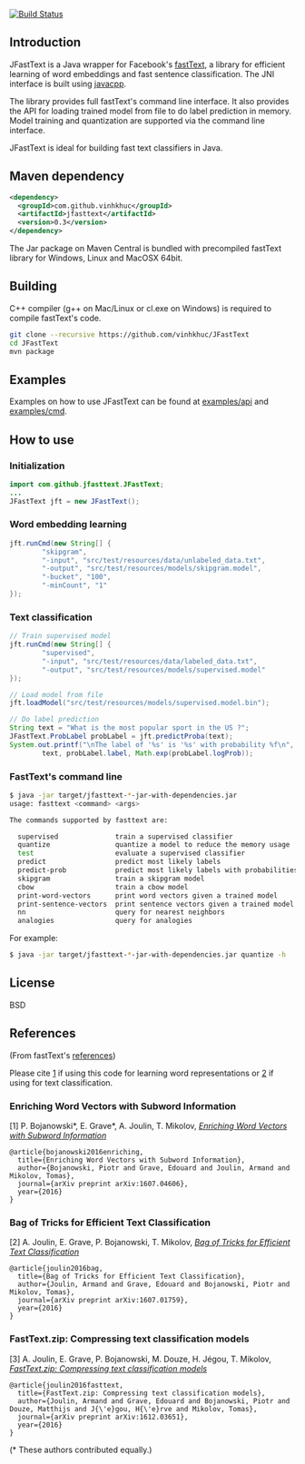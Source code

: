 [![Build Status](https://travis-ci.org/vinhkhuc/JFastText.svg?branch=master)](https://travis-ci.org/vinhkhuc/JFastText)

## Introduction
JFastText is a Java wrapper for Facebook's [fastText](https://github.com/facebookresearch/fastText), 
a library for efficient learning of word embeddings and fast sentence classification. The JNI interface
is built using [javacpp](https://github.com/bytedeco/javacpp).

The library provides full fastText's command line interface. It also provides the API for
loading trained model from file to do label prediction in memory. Model training and quantization
are supported via the command line interface.

JFastText is ideal for building fast text classifiers in Java.

## Maven dependency
```xml
<dependency>
  <groupId>com.github.vinhkhuc</groupId>
  <artifactId>jfasttext</artifactId>
  <version>0.3</version>
</dependency>
```
The Jar package on Maven Central is bundled with precompiled fastText library for Windows, Linux and
MacOSX 64bit.

## Building
C++ compiler (g++ on Mac/Linux or cl.exe on Windows) is required to compile fastText's code.

```bash
git clone --recursive https://github.com/vinhkhuc/JFastText
cd JFastText
mvn package
```

## Examples
Examples on how to use JFastText can be found at [examples/api](examples/api) and [examples/cmd](examples/cmd).

## How to use

### Initialization

```java
import com.github.jfasttext.JFastText;
...
JFastText jft = new JFastText();
```

### Word embedding learning
```java
jft.runCmd(new String[] {
        "skipgram",
        "-input", "src/test/resources/data/unlabeled_data.txt",
        "-output", "src/test/resources/models/skipgram.model",
        "-bucket", "100",
        "-minCount", "1"
});
```

### Text classification
```java
// Train supervised model
jft.runCmd(new String[] {
        "supervised",
        "-input", "src/test/resources/data/labeled_data.txt",
        "-output", "src/test/resources/models/supervised.model"
});

// Load model from file
jft.loadModel("src/test/resources/models/supervised.model.bin");

// Do label prediction
String text = "What is the most popular sport in the US ?";
JFastText.ProbLabel probLabel = jft.predictProba(text);
System.out.printf("\nThe label of '%s' is '%s' with probability %f\n",
        text, probLabel.label, Math.exp(probLabel.logProb));
```

### FastText's command line
```bash
$ java -jar target/jfasttext-*-jar-with-dependencies.jar
usage: fasttext <command> <args>

The commands supported by fasttext are:

  supervised              train a supervised classifier
  quantize                quantize a model to reduce the memory usage
  test                    evaluate a supervised classifier
  predict                 predict most likely labels
  predict-prob            predict most likely labels with probabilities
  skipgram                train a skipgram model
  cbow                    train a cbow model
  print-word-vectors      print word vectors given a trained model
  print-sentence-vectors  print sentence vectors given a trained model
  nn                      query for nearest neighbors
  analogies               query for analogies

```

For example:

```bash
$ java -jar target/jfasttext-*-jar-with-dependencies.jar quantize -h
```

## License
BSD

## References
(From fastText's [references](https://github.com/facebookresearch/fastText#references))

Please cite [1](#enriching-word-vectors-with-subword-information) if using this code for learning word representations or [2](#bag-of-tricks-for-efficient-text-classification) if using for text classification.

### Enriching Word Vectors with Subword Information

[1] P. Bojanowski\*, E. Grave\*, A. Joulin, T. Mikolov, [*Enriching Word Vectors with Subword Information*](https://arxiv.org/abs/1607.04606)

```
@article{bojanowski2016enriching,
  title={Enriching Word Vectors with Subword Information},
  author={Bojanowski, Piotr and Grave, Edouard and Joulin, Armand and Mikolov, Tomas},
  journal={arXiv preprint arXiv:1607.04606},
  year={2016}
}
```

### Bag of Tricks for Efficient Text Classification

[2] A. Joulin, E. Grave, P. Bojanowski, T. Mikolov, [*Bag of Tricks for Efficient Text Classification*](https://arxiv.org/abs/1607.01759)

```
@article{joulin2016bag,
  title={Bag of Tricks for Efficient Text Classification},
  author={Joulin, Armand and Grave, Edouard and Bojanowski, Piotr and Mikolov, Tomas},
  journal={arXiv preprint arXiv:1607.01759},
  year={2016}
}
```

### FastText.zip: Compressing text classification models

[3] A. Joulin, E. Grave, P. Bojanowski, M. Douze, H. Jégou, T. Mikolov, [*FastText.zip: Compressing text classification models*](https://arxiv.org/abs/1612.03651)

```
@article{joulin2016fasttext,
  title={FastText.zip: Compressing text classification models},
  author={Joulin, Armand and Grave, Edouard and Bojanowski, Piotr and Douze, Matthijs and J{\'e}gou, H{\'e}rve and Mikolov, Tomas},
  journal={arXiv preprint arXiv:1612.03651},
  year={2016}
}
```

(\* These authors contributed equally.)
